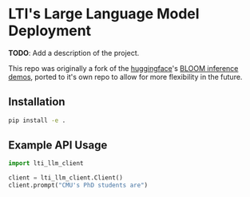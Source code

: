 # LTI's Large Language Model Deployment

**TODO**: Add a description of the project.

This repo was originally a fork of the [huggingface](https://huggingface.co/)'s [BLOOM inference demos](https://github.com/huggingface/transformers-bloom-inference), ported to it's own repo to allow for more flexibility in the future.

## Installation

```bash
pip install -e .
```

## Example API Usage

```python
import lti_llm_client

client = lti_llm_client.Client()
client.prompt("CMU's PhD students are")
```
